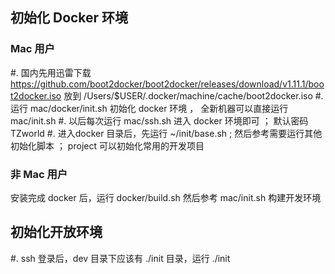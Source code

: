 

## 初始化 Docker 环境

### Mac 用户
#. 国内先用迅雷下载 https://github.com/boot2docker/boot2docker/releases/download/v1.11.1/boot2docker.iso 放到 /Users/$USER/.docker/machine/cache/boot2docker.iso
#. 运行 mac/docker/init.sh 初始化 docker 环境 ， 全新机器可以直接运行 mac/init.sh
#. 以后每次运行 mac/ssh.sh 进入 docker 环境即可 ； 默认密码 TZworld 
#. 进入docker 目录后，先运行 ~/init/base.sh ; 然后参考需要运行其他初始化脚本 ； project 可以初始化常用的开发项目


### 非 Mac 用户

安装完成 docker 后，运行 docker/build.sh
然后参考 mac/init.sh 构建开发环境


## 初始化开放环境

#. ssh 登录后，dev 目录下应该有 ./init 目录，运行 ./init
